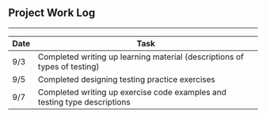 ## Project Work Log
___
| Date | Task |
| ---- | ---- |
| 9/3  | Completed writing up learning material (descriptions of types of testing) |
| 9/5  | Completed designing testing practice exercises |
| 9/7  | Completed writing up exercise code examples and testing type descriptions |
